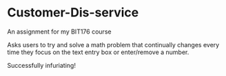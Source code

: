 # Customer-Dis-service
An assignment for my BIT176 course

Asks users to try and solve a math problem that continually changes every time they focus on the text entry box or enter/remove a number.

Successfully infuriating!
